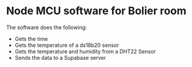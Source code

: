 # Node MCU software for Bolier room

The software does the following:
* Gets the time
* Gets the temperature of a ds18b20 sensor
* Gets the temperature and humidity from a DHT22 Sensor
* Sends the data to a Supabase server
